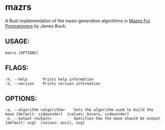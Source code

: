 # mazrs

A Rust implementation of the maze-generation algorithms in
[Mazes For Programmers](https://www.amazon.co.uk/Mazes-Programmers-Twisty-Little-Passages/dp/1680500554)
by James Buck.

## USAGE:

    mazrs [OPTIONS]

## FLAGS:

    -h, --help       Prints help information
    -V, --version    Prints version information

## OPTIONS:

    -a, --algorithm <algorithm>    Sets the algorithm used to build the maze [default: sidewinder]  [values: binary, sidewinder]
    -o, --output <output>          Specifies how the maze should be output [default: svg]  [values: ascii, svg]
